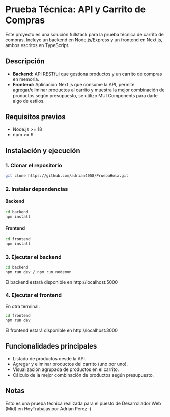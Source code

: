 # Prueba Técnica: API y Carrito de Compras

Este proyecto es una solución fullstack para la prueba técnica de carrito de compras. Incluye un backend en Node.js/Express y un frontend en Next.js, ambos escritos en TypeScript.

## Descripción

- **Backend:** API RESTful que gestiona productos y un carrito de compras en memoria.
- **Frontend:** Aplicación Next.js que consume la API, permite agregar/eliminar productos al carrito y muestra la mejor combinación de productos según presupuesto, se utilizo MUI Components para darle algo de estilos.

## Requisitos previos

- Node.js >= 18
- npm >= 9

## Instalación y ejecución

### 1. Clonar el repositorio

```bash
git clone https://github.com/adrian4058/PruebaHola.git
```

### 2. Instalar dependencias

#### Backend

```bash
cd backend
npm install
```

#### Frontend

```bash
cd frontend
npm install
```

### 3. Ejecutar el backend

```bash
cd backend
npm run dev / npm run nodemon
```

El backend estará disponible en http://localhost:5000

### 4. Ejecutar el frontend

En otra terminal:

```bash
cd frontend
npm run dev
```

El frontend estará disponible en http://localhost:3000

## Funcionalidades principales

- Listado de productos desde la API.
- Agregar y eliminar productos del carrito (uno por uno).
- Visualización agrupada de productos en el carrito.
- Cálculo de la mejor combinación de productos según presupuesto.

## Notas

Esto es una prueba técnica realizada para el puesto de Desarrollador Web (Mid) en HoyTrabajas por Adrian Perez :)
